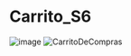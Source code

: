 # Carrito_S6
 
![image](https://github.com/user-attachments/assets/e2096dd9-c29a-4343-a587-49df82fbfa0f)
![CarritoDeCompras](https://github.com/user-attachments/assets/37556e3a-71ea-48bb-88fd-4ac3948c014b)
